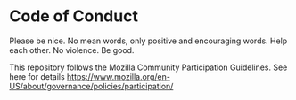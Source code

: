 # Code of Conduct
Please be nice. No mean words, only positive and encouraging words. Help each other. No violence. Be good.

This repository follows the Mozilla Community Participation Guidelines. See here for details https://www.mozilla.org/en-US/about/governance/policies/participation/

